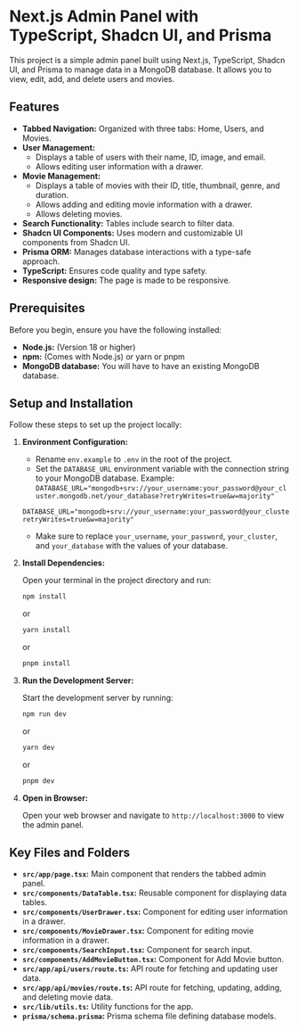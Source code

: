 # Next.js Admin Panel with TypeScript, Shadcn UI, and Prisma

This project is a simple admin panel built using Next.js, TypeScript, Shadcn UI, and Prisma to manage data in a MongoDB database. It allows you to view, edit, add, and delete users and movies.

## Features

*   **Tabbed Navigation:** Organized with three tabs: Home, Users, and Movies.
*   **User Management:**
    *   Displays a table of users with their name, ID, image, and email.
    *   Allows editing user information with a drawer.
*   **Movie Management:**
    *   Displays a table of movies with their ID, title, thumbnail, genre, and duration.
    *   Allows adding and editing movie information with a drawer.
    *   Allows deleting movies.
*   **Search Functionality:** Tables include search to filter data.
*   **Shadcn UI Components:** Uses modern and customizable UI components from Shadcn UI.
*   **Prisma ORM:** Manages database interactions with a type-safe approach.
*   **TypeScript:** Ensures code quality and type safety.
*   **Responsive design:** The page is made to be responsive.

## Prerequisites

Before you begin, ensure you have the following installed:

*   **Node.js:** (Version 18 or higher)
*   **npm:** (Comes with Node.js) or yarn or pnpm
*   **MongoDB database:** You will have to have an existing MongoDB database.

## Setup and Installation

Follow these steps to set up the project locally:

1.  **Environment Configuration:**

    *   Rename `env.example` to `.env` in the root of the project.
    *   Set the `DATABASE_URL` environment variable with the connection string to your MongoDB database. Example: `DATABASE_URL="mongodb+srv://your_username:your_password@your_cluster.mongodb.net/your_database?retryWrites=true&w=majority"`

    ```
    DATABASE_URL="mongodb+srv://your_username:your_password@your_cluster.mongodb.net/your_database?retryWrites=true&w=majority"
    ```
    *   Make sure to replace `your_username`, `your_password`, `your_cluster`, and `your_database` with the values of your database.

2.  **Install Dependencies:**

    Open your terminal in the project directory and run:

    ```bash
    npm install
    ```
    or

      ```bash
      yarn install
    ```
    or

      ```bash
    pnpm install
      ```
3.  **Run the Development Server:**

    Start the development server by running:

    ```bash
    npm run dev
    ```
    or

     ```bash
    yarn dev
     ```
     or

       ```bash
      pnpm dev
    ```
4.  **Open in Browser:**

    Open your web browser and navigate to `http://localhost:3000` to view the admin panel.

## Key Files and Folders

*   **`src/app/page.tsx`:** Main component that renders the tabbed admin panel.
*   **`src/components/DataTable.tsx`:** Reusable component for displaying data tables.
*   **`src/components/UserDrawer.tsx`:** Component for editing user information in a drawer.
*   **`src/components/MovieDrawer.tsx`:** Component for editing movie information in a drawer.
*    **`src/components/SearchInput.tsx`:**  Component for search input.
*   **`src/components/AddMovieButton.tsx`:** Component for Add Movie button.
*   **`src/app/api/users/route.ts`:** API route for fetching and updating user data.
*   **`src/app/api/movies/route.ts`:** API route for fetching, updating, adding, and deleting movie data.
*   **`src/lib/utils.ts`:** Utility functions for the app.
*   **`prisma/schema.prisma`:** Prisma schema file defining database models.

